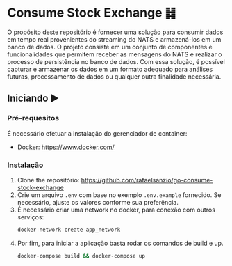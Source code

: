 # Consume Stock Exchange ䷧

O propósito deste repositório é fornecer uma solução para consumir dados em tempo real provenientes do streaming do NATS e armazená-los em um banco de dados. O projeto consiste em um conjunto de componentes e funcionalidades que permitem receber as mensagens do NATS e realizar o processo de persistência no banco de dados.
Com essa solução, é possível capturar e armazenar os dados em um formato adequado para análises futuras, processamento de dados ou qualquer outra finalidade necessária.

## Iniciando ▶️

### Pré-requesitos

É necessário efetuar a instalação do gerenciador de container:

- Docker: https://www.docker.com/

### Instalação

1. Clone the repositório: https://github.com/rafaelsanzio/go-consume-stock-exchange
2. Crie um arquivo `.env` com base no exemplo `.env.example` fornecido. Se necessário, ajuste os valores conforme sua preferência.
3. É necessário criar uma network no docker, para conexão com outros serviços:
   ```sh
   docker network create app_network
   ```
4. Por fim, para iniciar a aplicação basta rodar os comandos de build e up.
   ```sh
   docker-compose build && docker-compose up
   ```
